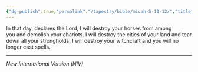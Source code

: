 ```yaml
---
{"dg-publish":true,"permalink":"/tapestry/bible/micah-5-10-12/","title":"Micah 5:10–12","hide":true,"tags":["bible"],"dgHomeLink":true,"dgShowLocalGraph":true,"dgEnableSearch":true}
---
```


In that day, declares the Lord, I will destroy your horses from among you and demolish your chariots.  I will destroy the cities of your land and tear down all your strongholds. I will destroy your witchcraft and you will no longer cast spells. 

---
*New International Version (NIV)*